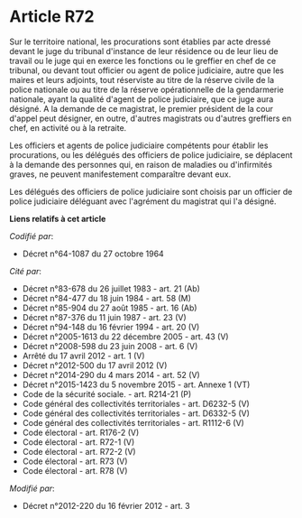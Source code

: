 # Article R72

Sur le territoire national, les procurations sont établies par acte dressé devant le juge du tribunal d'instance de leur
résidence ou de leur lieu de travail ou le juge qui en exerce les fonctions ou le greffier en chef de ce tribunal, ou devant
tout officier ou agent  de police judiciaire, autre que les maires et leurs adjoints, tout réserviste au titre de la réserve
civile de la police nationale ou au titre de la réserve opérationnelle de la gendarmerie nationale, ayant la qualité d'agent
de police judiciaire, que ce juge aura désigné. A la demande de ce magistrat, le premier président de la cour d'appel peut
désigner, en outre, d'autres magistrats ou d'autres greffiers en chef, en activité ou à la retraite.

Les officiers et agents de police judiciaire compétents pour établir les procurations, ou les délégués des officiers de
police judiciaire, se déplacent à la demande des personnes qui, en raison de maladies ou d'infirmités graves, ne peuvent
manifestement comparaître devant eux.

Les délégués des officiers de police judiciaire sont choisis par un officier de police judiciaire déléguant avec l'agrément
du magistrat qui l'a désigné.

**Liens relatifs à cet article**

_Codifié par_:

  - Décret n°64-1087 du 27 octobre 1964

_Cité par_:

  - Décret n°83-678 du 26 juillet 1983 - art. 21 (Ab)
  - Décret n°84-477 du 18 juin 1984 - art. 58 (M)
  - Décret n°85-904 du 27 août 1985 - art. 16 (Ab)
  - Décret n°87-376 du 11 juin 1987 - art. 23 (V)
  - Décret n°94-148 du 16 février 1994 - art. 20 (V)
  - Décret n°2005-1613 du 22 décembre 2005 - art. 43 (V)
  - Décret n°2008-598 du 23 juin 2008 - art. 6 (V)
  - Arrêté du 17 avril 2012 - art. 1 (V)
  - Décret n°2012-500 du 17 avril 2012 (V)
  - Décret n°2014-290 du 4 mars 2014 - art. 52 (V)
  - Décret n°2015-1423 du 5 novembre 2015 - art. Annexe 1 (VT)
  - Code de la sécurité sociale. - art. R214-21 (P)
  - Code général des collectivités territoriales - art. D6232-5 (V)
  - Code général des collectivités territoriales - art. D6332-5 (V)
  - Code général des collectivités territoriales - art. R1112-6 (V)
  - Code électoral - art. R176-2 (V)
  - Code électoral - art. R72-1 (V)
  - Code électoral - art. R72-2 (V)
  - Code électoral - art. R73 (V)
  - Code électoral - art. R78 (V)

_Modifié par_:

  - Décret n°2012-220 du 16 février 2012 - art. 3
